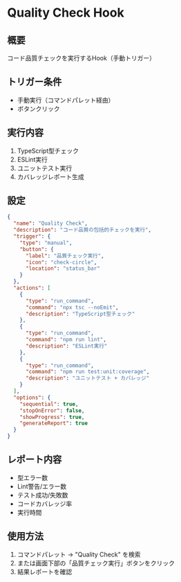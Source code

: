 # Quality Check Hook

## 概要
コード品質チェックを実行するHook（手動トリガー）

## トリガー条件
- 手動実行（コマンドパレット経由）
- ボタンクリック

## 実行内容
1. TypeScript型チェック
2. ESLint実行
3. ユニットテスト実行
4. カバレッジレポート生成

## 設定

```json
{
  "name": "Quality Check",
  "description": "コード品質の包括的チェックを実行",
  "trigger": {
    "type": "manual",
    "button": {
      "label": "品質チェック実行",
      "icon": "check-circle",
      "location": "status_bar"
    }
  },
  "actions": [
    {
      "type": "run_command",
      "command": "npx tsc --noEmit",
      "description": "TypeScript型チェック"
    },
    {
      "type": "run_command", 
      "command": "npm run lint",
      "description": "ESLint実行"
    },
    {
      "type": "run_command",
      "command": "npm run test:unit:coverage",
      "description": "ユニットテスト + カバレッジ"
    }
  ],
  "options": {
    "sequential": true,
    "stopOnError": false,
    "showProgress": true,
    "generateReport": true
  }
}
```

## レポート内容
- 型エラー数
- Lint警告/エラー数  
- テスト成功/失敗数
- コードカバレッジ率
- 実行時間

## 使用方法
1. コマンドパレット → "Quality Check" を検索
2. または画面下部の「品質チェック実行」ボタンをクリック
3. 結果レポートを確認
